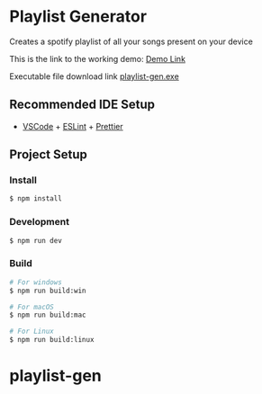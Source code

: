 # Playlist Generator

Creates a spotify playlist of all your songs present on your device

This is the link to the working demo:
[Demo Link](https://www.loom.com/share/2b50c2dc42014b418ed027eda6364351)

Executable file download link [playlist-gen.exe](https://drive.google.com/file/d/1Wxz9QftLiOktR-madL6wX1rdnVwvWUfn/view?usp=sharing)

## Recommended IDE Setup

- [VSCode](https://code.visualstudio.com/) + [ESLint](https://marketplace.visualstudio.com/items?itemName=dbaeumer.vscode-eslint) + [Prettier](https://marketplace.visualstudio.com/items?itemName=esbenp.prettier-vscode)

## Project Setup

### Install

```bash
$ npm install
```

### Development

```bash
$ npm run dev
```

### Build

```bash
# For windows
$ npm run build:win

# For macOS
$ npm run build:mac

# For Linux
$ npm run build:linux
```

# playlist-gen


